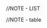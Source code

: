 <!-- NOTE inline , block and void elements -->
<!--NOTE inline = <a> , <img> -->
<!--NOTE block = h , p  -->
<!-- NOTE void elements or self closing = <img> -->

//NOTE - LIST

//NOTE - table 